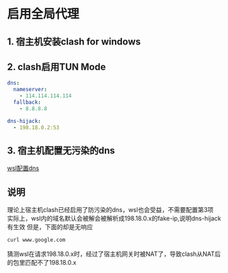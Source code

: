 # 启用全局代理 

## 1. 宿主机安装clash for windows

## 2. clash启用TUN Mode
```yaml
dns:
  nameserver:
    - 114.114.114.114
  fallback:
    - 8.8.8.8
```
```yaml
dns-hijack:
  - 198.18.0.2:53
```

## 3. 宿主机配置无污染的dns
[wsl配置dns](wsl.conf.md)


## 说明
理论上宿主机clash已经启用了防污染的dns，wsl也会受益，不需要配置第3项<br>
实际上，wsl内的域名默认会被解会被解析成198.18.0.x的fake-ip,说明dns-hijack有生效
但是，下面的却是无响应
```bash
curl www.google.com
```
猜测wsl在请求198.18.0.x时，经过了宿主机网关时被NAT了，导致clash从NAT后的包里匹配不了198.18.0.x<br>


